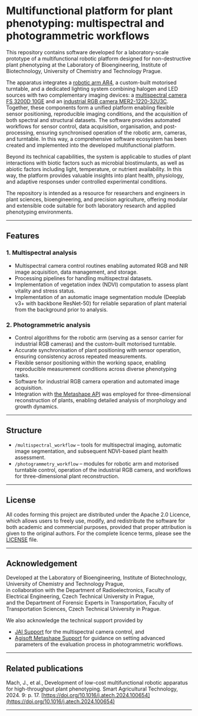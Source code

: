 # Multifunctional platform for plant phenotyping: multispectral and photogrammetric workflows

This repository contains software developed for a laboratory-scale prototype of a multifunctional robotic platform designed for non-destructive plant phenotyping at the Laboratory of Bioengineering, Institute of Biotechnology, University of Chemistry and Technology Prague.  

The apparatus integrates a [robotic arm AR4](https://anninrobotics.com/), a custom-built motorised turntable, and a dedicated lighting system combining halogen and LED sources with two complementary imaging devices: a [multispectral camera FS 3200D 10GE](https://ftp.stemmer-imaging.com/webdavs/docmanager/150153-JAI-FS-3200D-10GE-Datasheet.pdf) and an [industrial RGB camera MER2-1220-32U3C](https://en.daheng-imaging.com/show-106-1997-1.html). Together, these components form a unified platform enabling flexible sensor positioning, reproducible imaging conditions, and the acquisition of both spectral and structural datasets. The software provides automated workflows for sensor control, data acquisition, organisation, and post-processing, ensuring synchronised operation of the robotic arm, cameras, and turntable. In this way, a comprehensive software ecosystem has been created and implemented into the developed multifunctional platform.  

Beyond its technical capabilities, the system is applicable to studies of plant interactions with biotic factors such as microbial biostimulants, as well as abiotic factors including light, temperature, or nutrient availability. In this way, the platform provides valuable insights into plant health, physiology, and adaptive responses under controlled experimental conditions.  

The repository is intended as a resource for researchers and engineers in plant sciences, bioengineering, and precision agriculture, offering modular and extensible code suitable for both laboratory research and applied phenotyping environments.

 ---

## Features

### 1. Multispectral analysis
- Multispectral camera control routines enabling automated RGB and NIR image acquisition, data management, and storage.  
- Processing pipelines for handling multispectral datasets.  
- Implementation of vegetation index (NDVI) computation to assess plant vitality and stress status.  
- Implementation of an automatic image segmentation module (Deeplab v3+ with backbone ResNet-50) for reliable separation of plant material from the background prior to analysis.  

### 2. Photogrammetric analysis
- Control algorithms for the robotic arm (serving as a sensor carrier for industrial RGB cameras) and the custom-built motorised turntable.  
- Accurate synchronisation of plant positioning with sensor operation, ensuring consistency across repeated measurements.  
- Flexible sensor positioning within the working space, enabling reproducible measurement conditions across diverse phenotyping tasks.  
- Software for industrial RGB camera operation and automated image acquisition.  
- Integration with [the Metashape API](https://www.agisoft.com/pdf/metashape_python_api_2_0_0.pdf) was employed for three-dimensional reconstruction of plants, enabling detailed analysis of morphology and growth dynamics.  

---

## Structure

- `/multispectral_workflow` – tools for multispectral imaging, automatic image segmentation, and subsequent NDVI-based plant health assessment.  
- `/photogrammetry_workflow` – modules for robotic arm and motorised turntable control, operation of the industrial RGB camera, and workflows for three-dimensional plant reconstruction.  
---

## License
All codes forming this project are distributed under the Apache 2.0 Licence, which allows users to freely use, modify, and redistribute the software for both academic and commercial purposes, provided that proper attribution is given to the original authors. For the complete licence terms, please see the [LICENSE](./LICENSE) file.  

---

## Acknowledgement
Developed at the Laboratory of Bioengineering, Institute of Biotechnology, University of Chemistry and Technology Prague,  
in collaboration with the Department of Radioelectronics, Faculty of Electrical Engineering, Czech Technical University in Prague,  
and the Department of Forensic Experts in Transportation, Faculty of Transportation Sciences, Czech Technical University in Prague.  

We also acknowledge the technical support provided by  
- [JAI Support](https://support.jai.com/hc/en-us) for the multispectral camera control, and  
- [Agisoft Metashape Support](https://www.agisoftmetashape.com/support/?srsltid=AfmBOopHtxRqLW6budwORrpX34QVnSkSQnkvERqKRR9fFE1lLZ1-gCzI) for guidance on setting advanced parameters of the evaluation process in photogrammetric workflows.  

---

## Related publications
Mach, J., et al., Development of low-cost multifunctional robotic apparatus for high-throughput plant phenotyping. Smart Agricultural Technology, 2024. 9: p. 17. [https://doi.org/10.1016/j.atech.2024.100654](https://doi.org/10.1016/j.atech.2024.100654)

---
